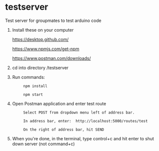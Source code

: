 # testserver
Test server for groupmates to test arduino code


1. Install these on your computer

   https://desktop.github.com/

   https://www.npmjs.com/get-npm

   https://www.postman.com/downloads/




2. cd into directory /testserver




3. Run commands: 

            npm install
      
            npm start
  
  
  
  
4. Open Postman application and enter test route

            Select POST from dropdown menu left of address bar.
      
            In address bar, enter:  http://localhost:5000/routes/test
      
            On the right of address bar, hit SEND
      



5. When you're done, in the terminal, type control+c and hit enter to shut down server (not command+c)
      
